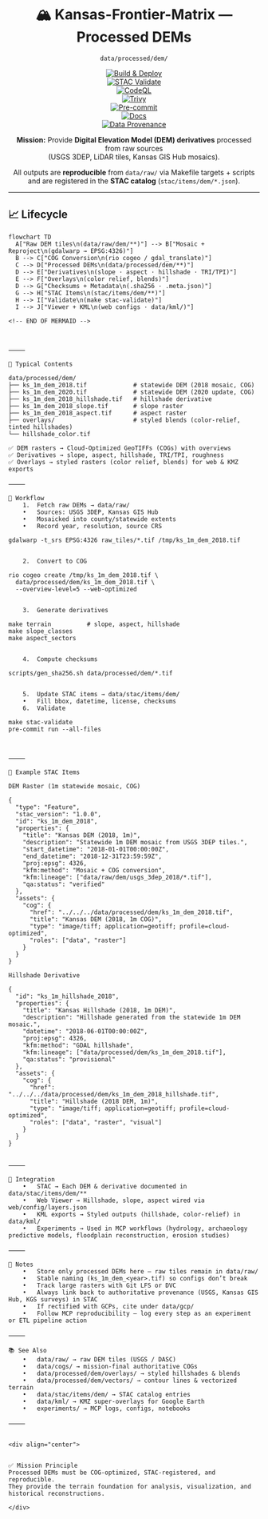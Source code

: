 
<div align="center">

# 🏔️ Kansas-Frontier-Matrix — Processed DEMs  
`data/processed/dem/`

[![Build & Deploy](https://github.com/bartytime4life/Kansas-Frontier-Matrix/actions/workflows/site.yml/badge.svg)](../../.github/workflows/site.yml)  
[![STAC Validate](https://github.com/bartytime4life/Kansas-Frontier-Matrix/actions/workflows/stac-validate.yml/badge.svg)](../../.github/workflows/stac-validate.yml)  
[![CodeQL](https://github.com/bartytime4life/Kansas-Frontier-Matrix/actions/workflows/codeql.yml/badge.svg)](../../.github/workflows/codeql.yml)  
[![Trivy](https://github.com/bartytime4life/Kansas-Frontier-Matrix/actions/workflows/trivy.yml/badge.svg)](../../.github/workflows/trivy.yml)  
[![Pre-commit](https://github.com/bartytime4life/Kansas-Frontier-Matrix/actions/workflows/pre-commit.yml/badge.svg)](../../.pre-commit-config.yaml)  
[![Docs](https://img.shields.io/badge/docs-MCP%20Standards-blue.svg)](../../../docs/)  
[![Data Provenance](https://img.shields.io/badge/provenance-verified✅-green.svg)](../../../stac/items/dem/)  

**Mission:** Provide **Digital Elevation Model (DEM) derivatives** processed from raw sources  
(USGS 3DEP, LiDAR tiles, Kansas GIS Hub mosaics).  

All outputs are **reproducible** from `data/raw/` via Makefile targets + scripts  
and are registered in the **STAC catalog** (`stac/items/dem/*.json`).  

</div>

---

## 📈 Lifecycle

```mermaid
flowchart TD
  A["Raw DEM tiles\n(data/raw/dem/**)"] --> B["Mosaic + Reproject\n(gdalwarp → EPSG:4326)"]
  B --> C["COG Conversion\n(rio cogeo / gdal_translate)"]
  C --> D["Processed DEMs\n(data/processed/dem/**)"]
  D --> E["Derivatives\n(slope · aspect · hillshade · TRI/TPI)"]
  E --> F["Overlays\n(color relief, blends)"]
  D --> G["Checksums + Metadata\n(.sha256 · .meta.json)"]
  G --> H["STAC Items\n(stac/items/dem/**)"]
  H --> I["Validate\n(make stac-validate)"]
  I --> J["Viewer + KML\n(web configs · data/kml/)"]

<!-- END OF MERMAID -->



⸻

📂 Typical Contents

data/processed/dem/
├── ks_1m_dem_2018.tif             # statewide DEM (2018 mosaic, COG)
├── ks_1m_dem_2020.tif             # statewide DEM (2020 update, COG)
├── ks_1m_dem_2018_hillshade.tif   # hillshade derivative
├── ks_1m_dem_2018_slope.tif       # slope raster
├── ks_1m_dem_2018_aspect.tif      # aspect raster
├── overlays/                      # styled blends (color-relief, tinted hillshades)
└── hillshade_color.tif

✅ DEM rasters → Cloud-Optimized GeoTIFFs (COGs) with overviews
✅ Derivatives → slope, aspect, hillshade, TRI/TPI, roughness
✅ Overlays → styled rasters (color relief, blends) for web & KMZ exports

⸻

🔄 Workflow
	1.	Fetch raw DEMs → data/raw/
	•	Sources: USGS 3DEP, Kansas GIS Hub ￼
	•	Mosaicked into county/statewide extents
	•	Record year, resolution, source CRS

gdalwarp -t_srs EPSG:4326 raw_tiles/*.tif /tmp/ks_1m_dem_2018.tif


	2.	Convert to COG

rio cogeo create /tmp/ks_1m_dem_2018.tif \
  data/processed/dem/ks_1m_dem_2018.tif \
  --overview-level=5 --web-optimized


	3.	Generate derivatives

make terrain          # slope, aspect, hillshade
make slope_classes
make aspect_sectors


	4.	Compute checksums

scripts/gen_sha256.sh data/processed/dem/*.tif


	5.	Update STAC items → data/stac/items/dem/
	•	Fill bbox, datetime, license, checksums
	6.	Validate

make stac-validate
pre-commit run --all-files



⸻

📑 Example STAC Items

DEM Raster (1m statewide mosaic, COG)

{
  "type": "Feature",
  "stac_version": "1.0.0",
  "id": "ks_1m_dem_2018",
  "properties": {
    "title": "Kansas DEM (2018, 1m)",
    "description": "Statewide 1m DEM mosaic from USGS 3DEP tiles.",
    "start_datetime": "2018-01-01T00:00:00Z",
    "end_datetime": "2018-12-31T23:59:59Z",
    "proj:epsg": 4326,
    "kfm:method": "Mosaic + COG conversion",
    "kfm:lineage": ["data/raw/dem/usgs_3dep_2018/*.tif"],
    "qa:status": "verified"
  },
  "assets": {
    "cog": {
      "href": "../../../data/processed/dem/ks_1m_dem_2018.tif",
      "title": "Kansas DEM (2018, 1m COG)",
      "type": "image/tiff; application=geotiff; profile=cloud-optimized",
      "roles": ["data", "raster"]
    }
  }
}

Hillshade Derivative

{
  "id": "ks_1m_hillshade_2018",
  "properties": {
    "title": "Kansas Hillshade (2018, 1m DEM)",
    "description": "Hillshade generated from the statewide 1m DEM mosaic.",
    "datetime": "2018-06-01T00:00:00Z",
    "proj:epsg": 4326,
    "kfm:method": "GDAL hillshade",
    "kfm:lineage": ["data/processed/dem/ks_1m_dem_2018.tif"],
    "qa:status": "provisional"
  },
  "assets": {
    "cog": {
      "href": "../../../data/processed/dem/ks_1m_dem_2018_hillshade.tif",
      "title": "Hillshade (2018 DEM, 1m)",
      "type": "image/tiff; application=geotiff; profile=cloud-optimized",
      "roles": ["data", "raster", "visual"]
    }
  }
}


⸻

🔗 Integration
	•	STAC → Each DEM & derivative documented in data/stac/items/dem/** ￼
	•	Web Viewer → Hillshade, slope, aspect wired via web/config/layers.json ￼
	•	KML exports → Styled outputs (hillshade, color-relief) in data/kml/
	•	Experiments → Used in MCP workflows (hydrology, archaeology predictive models, floodplain reconstruction, erosion studies) ￼

⸻

📝 Notes
	•	Store only processed DEMs here — raw tiles remain in data/raw/
	•	Stable naming (ks_1m_dem_<year>.tif) so configs don’t break
	•	Track large rasters with Git LFS or DVC
	•	Always link back to authoritative provenance (USGS, Kansas GIS Hub, KGS surveys) in STAC ￼
	•	If rectified with GCPs, cite under data/gcp/
	•	Follow MCP reproducibility — log every step as an experiment or ETL pipeline action ￼

⸻

📚 See Also
	•	data/raw/ → raw DEM tiles (USGS / DASC)
	•	data/cogs/ → mission-final authoritative COGs
	•	data/processed/dem/overlays/ → styled hillshades & blends
	•	data/processed/dem/vectors/ → contour lines & vectorized terrain
	•	data/stac/items/dem/ → STAC catalog entries
	•	data/kml/ → KMZ super-overlays for Google Earth
	•	experiments/ → MCP logs, configs, notebooks

⸻


<div align="center">


✅ Mission Principle
Processed DEMs must be COG-optimized, STAC-registered, and reproducible.
They provide the terrain foundation for analysis, visualization, and historical reconstructions.

</div>
```
